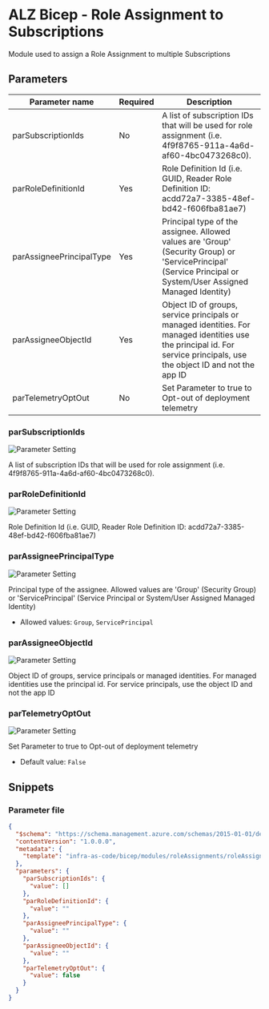 # ALZ Bicep - Role Assignment to Subscriptions

Module used to assign a Role Assignment to multiple Subscriptions

## Parameters

| Parameter name           | Required | Description                                                                                                                                                              |
| ------------------------ | -------- | ------------------------------------------------------------------------------------------------------------------------------------------------------------------------ |
| parSubscriptionIds       | No       | A list of subscription IDs that will be used for role assignment (i.e. 4f9f8765-911a-4a6d-af60-4bc0473268c0).                                                            |
| parRoleDefinitionId      | Yes      | Role Definition Id (i.e. GUID, Reader Role Definition ID: acdd72a7-3385-48ef-bd42-f606fba81ae7)                                                                          |
| parAssigneePrincipalType | Yes      | Principal type of the assignee. Allowed values are 'Group' (Security Group) or 'ServicePrincipal' (Service Principal or System/User Assigned Managed Identity)           |
| parAssigneeObjectId      | Yes      | Object ID of groups, service principals or managed identities. For managed identities use the principal id. For service principals, use the object ID and not the app ID |
| parTelemetryOptOut       | No       | Set Parameter to true to Opt-out of deployment telemetry                                                                                                                 |

### parSubscriptionIds

![Parameter Setting](https://img.shields.io/badge/parameter-optional-green?style=flat-square)

A list of subscription IDs that will be used for role assignment (i.e. 4f9f8765-911a-4a6d-af60-4bc0473268c0).

### parRoleDefinitionId

![Parameter Setting](https://img.shields.io/badge/parameter-required-orange?style=flat-square)

Role Definition Id (i.e. GUID, Reader Role Definition ID: acdd72a7-3385-48ef-bd42-f606fba81ae7)

### parAssigneePrincipalType

![Parameter Setting](https://img.shields.io/badge/parameter-required-orange?style=flat-square)

Principal type of the assignee. Allowed values are 'Group' (Security Group) or 'ServicePrincipal' (Service Principal or System/User Assigned Managed Identity)

- Allowed values: `Group`, `ServicePrincipal`

### parAssigneeObjectId

![Parameter Setting](https://img.shields.io/badge/parameter-required-orange?style=flat-square)

Object ID of groups, service principals or managed identities. For managed identities use the principal id. For service principals, use the object ID and not the app ID

### parTelemetryOptOut

![Parameter Setting](https://img.shields.io/badge/parameter-optional-green?style=flat-square)

Set Parameter to true to Opt-out of deployment telemetry

- Default value: `False`

## Snippets

### Parameter file

```json
{
  "$schema": "https://schema.management.azure.com/schemas/2015-01-01/deploymentParameters.json#",
  "contentVersion": "1.0.0.0",
  "metadata": {
    "template": "infra-as-code/bicep/modules/roleAssignments/roleAssignmentSubscriptionMany.json"
  },
  "parameters": {
    "parSubscriptionIds": {
      "value": []
    },
    "parRoleDefinitionId": {
      "value": ""
    },
    "parAssigneePrincipalType": {
      "value": ""
    },
    "parAssigneeObjectId": {
      "value": ""
    },
    "parTelemetryOptOut": {
      "value": false
    }
  }
}
```
